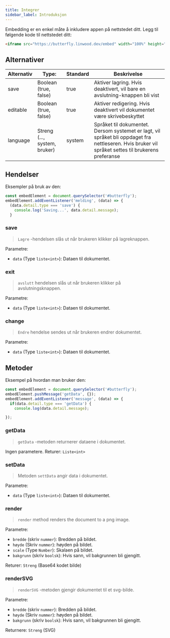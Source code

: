 ```yaml
---
title: Integrer
sidebar_label: Introduksjon
---
```


Embedding er en enkel måte å inkludere appen på nettstedet ditt. Legg til følgende kode til nettstedet ditt:

```html
<iframe src="https://butterfly.linwood.dev/embed" width="100%" height="500px" allowtransparency="true"></iframe>
```

## Alternativer

| Alternativ | Type:                        | Standard | Beskrivelse                                                                                                                                        |
| ---------- | ---------------------------- | -------- | -------------------------------------------------------------------------------------------------------------------------------------------------- |
| save       | Boolean (true, false)        | true     | Aktiver lagring. Hvis deaktivert, vil bare en avslutning-knappen bli vist                                                                          |
| editable   | Boolean (true, false)        | true     | Aktiver redigering. Hvis deaktivert vil dokumentet være skrivebeskyttet                                                                            |
| language   | Streng (..., system, bruker) | system   | Språket til dokumentet. Dersom systemet er lagt, vil språket bli oppdaget fra nettleseren. Hvis bruker vil språket settes til brukerens preferanse |

## Hendelser

Eksempler på bruk av den:

```javascript
const embedElement = document.querySelector('#butterfly');
embedElement.addEventListener('melding', (data) => {
  (data.detail.type === 'save') {
    console.log('Saving...', data.detail.message);
  }
```

### save

> `Lagre` -hendelsen slås ut når brukeren klikker på lagreknappen.

Parametre:

* `data` (Type `liste<int>`): Dataen til dokumentet.

### exit

> `avslutt` hendelsen slås ut når brukeren klikker på avslutningsknappen.

Parametre:

* `data` (Type `liste<int>`): Dataen til dokumentet.

### change

> `Endre` hendelse sendes ut når brukeren endrer dokumentet.

Parametre:

* `data` (Type `liste<int>`): Dataen til dokumentet.

## Metoder

Eksempel på hvordan man bruker den:

```javascript
const embedElement = document.querySelector('#butterfly');
embedElement.pushMessage('getData', {});
embedElement.addEventListener('message', (data) => {
  if(data.detail.type === 'getData') {
    console.log(data.detail.message);

});
```

### getData

> `getData` -metoden returnerer dataene i dokumentet.

Ingen parametere. Returer: `Liste<int>`

### setData

> Metoden `settData` angir data i dokumentet.

Parametre:

* `data` (Type `liste<int>`): Dataen til dokumentet.

### render

> `render` method renders the document to a png image.

Parametre:

* `bredde` (skriv `nummer`): Bredden på bildet.
* `høyde` (Skriv `nummer`): høyden på bildet.
* `scale` (Type `Number`): Skalaen på bildet.
* `bakgrunn` (skriv `boolsk`): Hvis sann, vil bakgrunnen bli gjengitt.

Returer: `Streng` (Base64 kodet bilde)

### renderSVG

> `renderSVG` -metoden gjengir dokumentet til et svg-bilde.

Parametre:

* `bredde` (skriv `nummer`): Bredden på bildet.
* `høyde` (Skriv `nummer`): høyden på bildet.
* `bakgrunn` (skriv `boolsk`): Hvis sann, vil bakgrunnen bli gjengitt.

Returnere: `Streng` (SVG)
